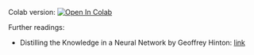 Colab version:
[![Open In Colab](https://colab.research.google.com/assets/colab-badge.svg)](https://colab.research.google.com/github/ml-mipt/ml-mipt/blob/advanced/week14_cnn_and_model_compression/week14_quantization_practice_additional.ipynb)

Further readings:
* Distilling the Knowledge in a Neural Network by Geoffrey Hinton: [link](https://arxiv.org/pdf/1503.02531.pdf)
